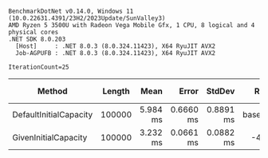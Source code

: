 ```

BenchmarkDotNet v0.14.0, Windows 11 (10.0.22631.4391/23H2/2023Update/SunValley3)
AMD Ryzen 5 3500U with Radeon Vega Mobile Gfx, 1 CPU, 8 logical and 4 physical cores
.NET SDK 8.0.203
  [Host]     : .NET 8.0.3 (8.0.324.11423), X64 RyuJIT AVX2
  Job-AGPUFB : .NET 8.0.3 (8.0.324.11423), X64 RyuJIT AVX2

IterationCount=25  

```
| Method                 | Length | Mean     | Error     | StdDev    | Ratio    | RatioSD | Gen0     | Gen1     | Gen2     | Allocated | Alloc Ratio |
|----------------------- |------- |---------:|----------:|----------:|---------:|--------:|---------:|---------:|---------:|----------:|------------:|
| DefaultInitialCapacity | 100000 | 5.984 ms | 0.6660 ms | 0.8891 ms | baseline |         | 242.1875 | 179.6875 | 179.6875 |      8 MB |             |
| GivenInitialCapacity   | 100000 | 3.232 ms | 0.0661 ms | 0.0882 ms |     -45% |   14.7% |  82.0313 |  82.0313 |  82.0313 |   3.05 MB |        -62% |
